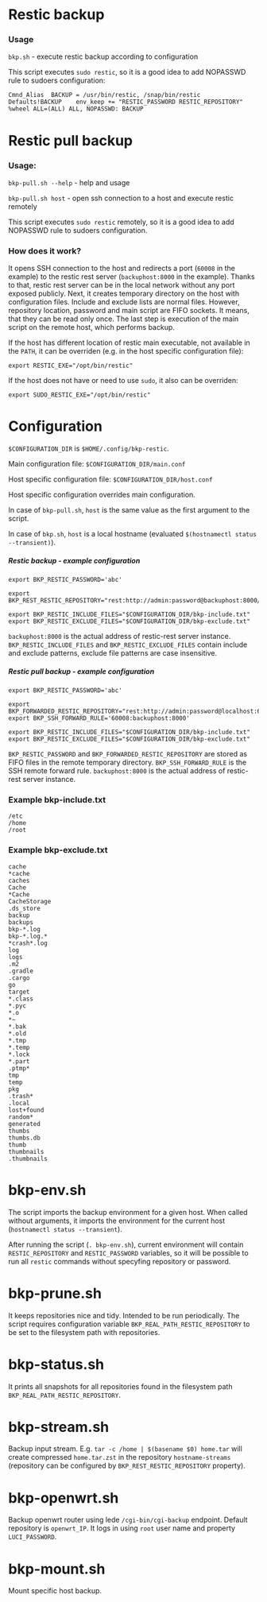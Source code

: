 # Restic backup

### Usage

`bkp.sh` - execute restic backup according to configuration

This script executes `sudo restic`, so it is a good idea to add NOPASSWD rule to sudoers configuration:

    Cmnd_Alias  BACKUP = /usr/bin/restic, /snap/bin/restic
    Defaults!BACKUP    env_keep += "RESTIC_PASSWORD RESTIC_REPOSITORY"
    %wheel ALL=(ALL) ALL, NOPASSWD: BACKUP

# Restic pull backup

### Usage:

`bkp-pull.sh --help` - help and usage

`bkp-pull.sh host` - open ssh connection to a host and execute restic remotely

This script executes `sudo restic` remotely, so it is a good idea to add NOPASSWD rule to sudoers configuration.

### How does it work?

It opens SSH connection to the host and redirects a port (`60008` in the example)
to the restic rest server (`backuphost:8000` in the example).
Thanks to that, restic rest server can be in the local network without
any port exposed publicly.
Next, it creates temporary directory on the host with configuration files.
Include and exclude lists are normal files.
However, repository location, password and main script are FIFO sockets.
It means, that they can be read only once.
The last step is execution of the main script on the remote host,
which performs backup.

If the host has different location of restic main executable,
not available in the `PATH`, it can be
overriden (e.g. in the host specific configuration file):

	export RESTIC_EXE="/opt/bin/restic"

If the host does not have or need to use `sudo`,
it also can be overriden:

	export SUDO_RESTIC_EXE="/opt/bin/restic"

# Configuration

`$CONFIGURATION_DIR` is `$HOME/.config/bkp-restic`.

Main configuration file: `$CONFIGURATION_DIR/main.conf`

Host specific configuration file: `$CONFIGURATION_DIR/host.conf`

Host specific configuration overrides main configuration.

In case of `bkp-pull.sh`, `host` is the same value as the first argument to the script.

In case of `bkp.sh`, `host` is a local hostname (evaluated `$(hostnamectl status --transient)`).

##### Restic backup - example configuration

```
export BKP_RESTIC_PASSWORD='abc'

export BKP_REST_RESTIC_REPOSITORY="rest:http://admin:password@backuphost:8000/$REMOTE_HOST"

export BKP_RESTIC_INCLUDE_FILES="$CONFIGURATION_DIR/bkp-include.txt"
export BKP_RESTIC_EXCLUDE_FILES="$CONFIGURATION_DIR/bkp-exclude.txt"
```

`backuphost:8000` is the actual address of restic-rest server instance.
`BKP_RESTIC_INCLUDE_FILES` and `BKP_RESTIC_EXCLUDE_FILES` contain include and exclude patterns,
exclude file patterns are case insensitive.

##### Restic pull backup - example configuration

```
export BKP_RESTIC_PASSWORD='abc'

export BKP_FORWARDED_RESTIC_REPOSITORY="rest:http://admin:password@localhost:60008/$REMOTE_HOST"
export BKP_SSH_FORWARD_RULE='60008:backuphost:8000'

export BKP_RESTIC_INCLUDE_FILES="$CONFIGURATION_DIR/bkp-include.txt"
export BKP_RESTIC_EXCLUDE_FILES="$CONFIGURATION_DIR/bkp-exclude.txt"
```

`BKP_RESTIC_PASSWORD` and `BKP_FORWARDED_RESTIC_REPOSITORY` are stored as FIFO files in the remote temporary directory.
`BKP_SSH_FORWARD_RULE` is the SSH remote forward rule.
`backuphost:8000` is the actual address of restic-rest server instance.

### Example bkp-include.txt

```
/etc
/home
/root
```

### Example bkp-exclude.txt

```
cache
*cache
caches
Cache
*Cache
CacheStorage
.ds_store
backup
backups
bkp-*.log
bkp-*.log.*
*crash*.log
log
logs
.m2
.gradle
.cargo
go
target
*.class
*.pyc
*.o
*~
*.bak
*.old
*.tmp
*.temp
*.lock
*.part
.ptmp*
tmp
temp
pkg
.trash*
.local
lost+found
random*
generated
thumbs
thumbs.db
thumb
thumbnails
.thumbnails
```

# bkp-env.sh

The script imports the backup environment for a given host. When called without arguments,
it imports the environment for the current host (`hostnamectl status --transient`).

After running the script (`. bkp-env.sh`), current environment will contain
`RESTIC_REPOSITORY` and `RESTIC_PASSWORD` variables,
so it will be possible to run all `restic` commands without specyfing repository or password.

# bkp-prune.sh

It keeps repositories nice and tidy. Intended to be run periodically.
The script requires configuration variable `BKP_REAL_PATH_RESTIC_REPOSITORY` to be set
to the filesystem path with repositories.

# bkp-status.sh

It prints all snapshots for all repositories found
in the filesystem path `BKP_REAL_PATH_RESTIC_REPOSITORY`.

# bkp-stream.sh

Backup input stream. E.g. `tar -c /home | $(basename $0) home.tar` will create compressed `home.tar.zst` in the repository `hostname-streams` (repository can be configured by `BKP_REST_RESTIC_REPOSITORY` property).

# bkp-openwrt.sh

Backup openwrt router using lede `/cgi-bin/cgi-backup` endpoint. Default repository is `openwrt_IP`. It logs in using `root` user name and property `LUCI_PASSWORD`.

# bkp-mount.sh

Mount specific host backup.
